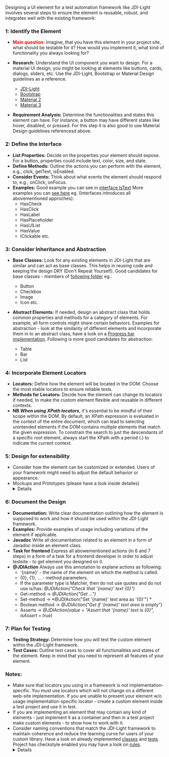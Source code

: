 Designing a UI element for a test automation framework like JDI-Light involves several steps to ensure the element is reusable, robust, and integrates well with the existing framework:

### 1: Identify the Element
- **<span style="color:red;">Main question:</span>** Imagine, that you have this element in your project site, what should be testable for it? How would you implement it, what kind of functionality you always looking for?
- **Research:** Understand the UI component you want to design. For a material UI design, you might be looking at elements like buttons, cards, dialogs, sliders, etc. Use the JDI-Light, Bootstrap or Material Design guidelines as a reference.
    - [JDI-Light](https://jdi-docs.github.io/jdi-light/?java#theory)
    - [Bootstrap](https://getbootstrap.com/docs/5.3/components/) 
    - [Material 2](https://m2.material.io/components?platform=web)
    - [Material 3](https://m3.material.io/components?platform=web)

- **Requirement Analysis:** Determine the functionalities and states this element can have. For instance, a button may have different states like hover, disabled, or pressed. For this step it is also good to use Material Design guidelines referencesd above.

### 2: Define the Interface
- **List Properties:** Decide on the properties your element should expose. For a button, properties could include text, color, size, and state.
- **Define Methods:** Outline the actions you can perform with the element, e.g., click, getText, isEnabled.
- **Consider Events:** Think about what events the element should respond to, e.g., onClick, onFocus.
- **Examples:** Good example you can see in [interface IsText](https://github.com/jdi-testing/jdi-light/blob/master/jdi-light-selenium3/src/main/java/com/epam/jdi/light/elements/interfaces/common/IsText.java) More examples you can [see here](https://github.com/jdi-testing/jdi-light/tree/master/jdi-light-selenium3/src/main/java/com/epam/jdi/light/elements/interfaces/base) eg. (Interfaces introduces all abovementioned approches):
    - HasCheck
    - HasClick
    - HasLabel
    - HasPlaceholder
    - HasUIList
    - HasValue
    - IClickable etc.


### 3: Consider Inheritance and Abstraction
- **Base Classes:** Look for any existing elements in JDI-Light that are similar and can act as base classes. This helps in reusing code and keeping the design DRY (Don't Repeat Yourself).
Good candidates for base classes - members of [following folder](https://github.com/jdi-testing/jdi-light/tree/master/jdi-light-html/src/main/java/com/epam/jdi/light/ui/html/elements/common) eg.:
    - Button
    - Checkbox
    - Image
    - Icon etc.
    
- **Abstract Elements:** If needed, design an abstract class that holds common properties and methods for a category of elements. For example, all form controls might share certain behaviors.
Examples for abstraction - look at the similarity of different elements and incorporate them in to an abstract class, have a look on a [Progress bar implementation](https://github.com/jdi-testing/jdi-light/blob/master/jdi-light-material-ui/src/main/java/com/epam/jdi/light/material/elements/feedback/progress/Progress.java). Following is more good candidates for abstraction: 
    - Table 
    - Bar
    - List


### 4: Incorporate Element Locators
- **Locators:** Define how the element will be located in the DOM. Choose the most stable locators to ensure reliable tests.
- **Methods for Locators:** Decide how the element can change its locators if needed, to make the custom element flexible and reusable in different contexts.
- **NB** ***When using XPath locators***, it's essential to be mindful of their scope within the DOM. By default, an XPath expression is evaluated in the context of the entire document, which can lead to selecting unintended elements if the DOM contains multiple elements that match the given expression. To constrain the search to just the descendants of a specific root element, always start the XPath with a period (.) to indicate the current context. 

### 5: Design for extensibility
- Consider how the element can be customized or extended. Users of your framework might need to adjust the default behavior or appearance.
- Mockups and Prototypes (please have a look inside detailes)<details> 
        **Make visual design:** Draw a visual representation of the element to understand how it should look and behave. Use prototyping platforms like Figma, Sketch, or InVision.
        **Create prototype:** Define example scenarios where the UI element would be used, what the expected user input and system responses would be. This can include common and edge case scenarios. Write detailed UI specifications that describe the functionality, appearance, and behavior of the element. These should include dimensions, color schemes, typographic details, and states (e.g., hover, disabled).
    </details>

### 6: Document the Design
- **Documentation:** Write clear documentation outlining how the element is supposed to work and how it should be used within the JDI-Light framework.
- **Examples:** Provide examples of usage including variations of the element if applicable.
- **Javadoc** Write all documentation related to an element in a form of Javadoc inside an element class.
- **Task for frontend** Express all abowementioned actions (in 6 and 7 steps) in a form of a task for a frontend developer in order to adjust testsite - to get element you designed on it.
- **@JDIAction** Always use this annotation to explane actions as following:
    - '{name}' - the name of the element on which the method is called. 
    - {0}, {1}, ... - method parameters. 
    - If the parameter type is Matcher, then do not use quotes and do not use is/has: *@JDIAction("Check that '{name}' text {0}")*
    - Get-method -> *@JDIAction("Get ...")* 
    - Set-method -> *@JDIAction("Set '{name}' text area as '{0}'") *
    - Boolean method -> *@JDIAction("Get if '{name}' text area is empty")*
    - Asserts -> *@JDIAction(value = "Assert that '{name}' text is {0}", isAssert = true)*


### 7: Plan for Testing
- **Testing Strategy:** Determine how you will test the custom element within the JDI-Light framework.
- **Test Cases:** Outline test cases to cover all functionalities and states of the element. Keep in mind that you need to represent all features of your element.


### Notes:
- Make sure that locators you using in a framework is not implementation-specific. You must use locators which will not change on a different web-site implementation. If you are unable to present your element w/o usage implementation-specific locator - create a custom element inside a test project and use it in test.
- If you are implementing an element that may contain any kind of elements - just implement it as a container and then in a test project make custom elements - to show how to work with it.
- Consider naming conventions that match the JDI-Light framework to maintain coherence and reduce the learning curve for users of your custom library. Have a look on already implemented [classes](https://github.com/jdi-testing/jdi-light/blob/add_documentation_element_design/jdi-light-material-ui/src/main/java/com/epam/jdi/light/material/elements/displaydata/Badge.java) and [tests](https://github.com/jdi-testing/jdi-light/blob/add_documentation_element_design/jdi-light-material-ui-tests/src/test/java/io/github/epam/material/tests/displaydata/BadgeTests.java) Project has checkstyle enabled you may have a look on [rules](https://github.com/jdi-testing/jdi-light/blob/add_documentation_element_design/config/checkstyle/checkstyle.xml).<details>
    - **Do note use UIElement when you can use typed one** (like UIElement button)
    - **Use meaningful and descriptive names**: The method name should clearly state what the method does. For example, a method that checks if a container is fixed could be named `isFixed()`.
    - **Start boolean methods with is, has, can, or similar**: If a method returns a boolean, it's often a good idea to start the name with `is`, `has`, `can`, or similar to make it clear that the method returns a boolean. For example, `isFixed()`, `hasTitle()`.
    - **Use verbs for methods that perform actions**: If a method performs an action, it's often a good idea to start the name with a verb. For example, `scrollDown()`.
    - **Keep it short**: While descriptive names are good, overly long names can make the code harder to read. Try to keep the method names concise.
</details>
